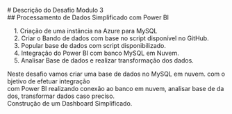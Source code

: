 
# Descrição do Desafio Modulo 3
## Processamento de Dados Simplificado com Power BI

    1. Criação de uma instância na Azure para MySQL
    2. Criar o Bando de dados com base no script disponível no GitHub.
    3. Popular base de dados com script disponibilizado.
    4. Integração do Power BI com banco MySQL em Nuvem.
    5. Analisar Base de dados e realizar transformação dos dados.


Neste desafio vamos criar uma base de dados no MySQL em nuvem. com objetivo de efetuar integração com Power BI realizando conexão ao banco em nuvem, analisar base de dados, transformar dados caso preciso.  
Construção de um Dashboard Simplificado.
